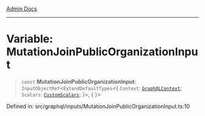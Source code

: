 [Admin Docs](/)

***

# Variable: MutationJoinPublicOrganizationInput

> `const` **MutationJoinPublicOrganizationInput**: `InputObjectRef`\<`ExtendDefaultTypes`\<\{ `Context`: [`GraphQLContext`](../../../context/type-aliases/GraphQLContext.md); `Scalars`: [`CustomScalars`](../../../scalars/type-aliases/CustomScalars.md); \}\>, \{ \}\>

Defined in: src/graphql/inputs/MutationJoinPublicOrganizationInput.ts:10
